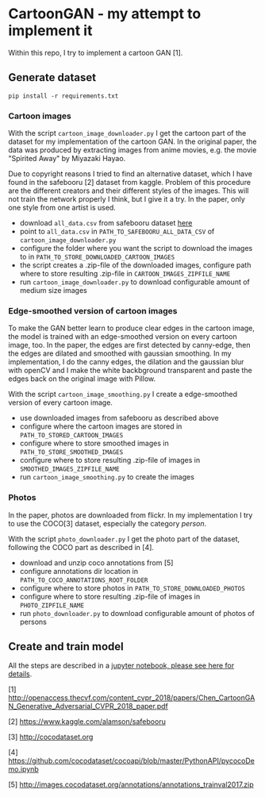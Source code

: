 # CartoonGAN - my attempt to implement it

Within this repo, I try to implement a cartoon GAN \[1\].

## Generate dataset

`pip install -r requirements.txt`
### Cartoon images

With the script `cartoon_image_downloader.py` I get the cartoon part of the dataset for my implementation of the cartoon GAN. In the original paper, the data was produced by extracting images from anime movies, e.g. the movie "Spirited Away"  by Miyazaki Hayao.

Due to copyright reasons I tried to find an alternative dataset, which I have found in the safebooru [2] dataset from kaggle. Problem of this procedure are the different creators and their different styles of the images. This will not train the network properly I think, but I give it a try. In the paper, only one style from one artist is used.

- download `all_data.csv` from safebooru dataset [here](https://www.kaggle.com/alamson/safebooru/download)
- point to `all_data.csv` in `PATH_TO_SAFEBOORU_ALL_DATA_CSV` of `cartoon_image_downloader.py`
- configure the folder where you want the script to download the images to in `PATH_TO_STORE_DOWNLOADED_CARTOON_IMAGES`
- the script creates a .zip-file of the downloaded images, configure path where to store resulting .zip-file in `CARTOON_IMAGES_ZIPFILE_NAME`
- run `cartoon_image_downloader.py` to download configurable amount of medium size images

### Edge-smoothed version of cartoon images

To make the GAN better learn to produce clear edges in the cartoon image, the model is trained with an edge-smoothed version on every cartoon image, too. In the paper, the edges are first detected by canny-edge, then the edges are dilated and smoothed with gaussian smoothing.
In my implementation, I do the canny edges, the dilation and the gaussian blur with openCV and I make the white backbground transparent and paste the edges back on the original image with Pillow.

With the script `cartoon_image_smoothing.py` I create a edge-smoothed version of every cartoon image.

- use downloaded images from safebooru as described above
- configure where the cartoon images are stored in `PATH_TO_STORED_CARTOON_IMAGES`
- configure where to store smoothed images in `PATH_TO_STORE_SMOOTHED_IMAGES`
- configure where to store resulting .zip-file of images in `SMOOTHED_IMAGES_ZIPFILE_NAME`
- run `cartoon_image_smoothing.py` to create the images

### Photos

In the paper, photos are downloaded from flickr. In my implementation I try to use the COCO\[3\] dataset, especially the category *person*.

With the script `photo_downloader.py` I get the photo part of the dataset, following the COCO part as described in \[4\].

- download and unzip coco annotations from \[5\]
- configure annotations dir location in `PATH_TO_COCO_ANNOTATIONS_ROOT_FOLDER`
- configure where to store photos in `PATH_TO_STORE_DOWNLOADED_PHOTOS`
- configure where to store resulting .zip-file of images in `PHOTO_ZIPFILE_NAME`
- run `photo_downloader.py` to download configurable amount of photos of persons

## Create and train model

All the steps are described in a [jupyter notebook, please see here for details](https://github.com/TobiasSunderdiek/cartoon-gan/blob/master/CartoonGAN.ipynb).

\[1\] http://openaccess.thecvf.com/content_cvpr_2018/papers/Chen_CartoonGAN_Generative_Adversarial_CVPR_2018_paper.pdf

\[2\] https://www.kaggle.com/alamson/safebooru

\[3\] http://cocodataset.org

\[4\] https://github.com/cocodataset/cocoapi/blob/master/PythonAPI/pycocoDemo.ipynb

\[5\] http://images.cocodataset.org/annotations/annotations_trainval2017.zip
